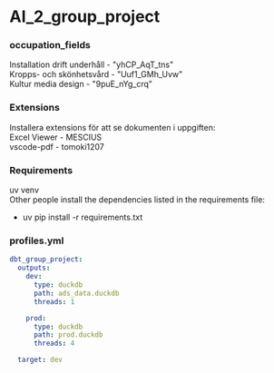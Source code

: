 # AI_2_group_project

### occupation_fields
Installation drift underhåll - "yhCP_AqT_tns"       
Kropps- och skönhetsvård - "Uuf1_GMh_Uvw"       
Kultur media design - "9puE_nYg_crq"    

### Extensions
Installera extensions för att se dokumenten i uppgiften:    
Excel Viewer - MESCIUS      
vscode-pdf - tomoki1207     

### Requirements
uv venv     
Other people install the dependencies listed in the requirements file:   
- uv pip install -r requirements.txt    

### profiles.yml
```yml
dbt_group_project:
  outputs:
    dev:
      type: duckdb
      path: ads_data.duckdb
      threads: 1

    prod:
      type: duckdb
      path: prod.duckdb
      threads: 4

  target: dev
```